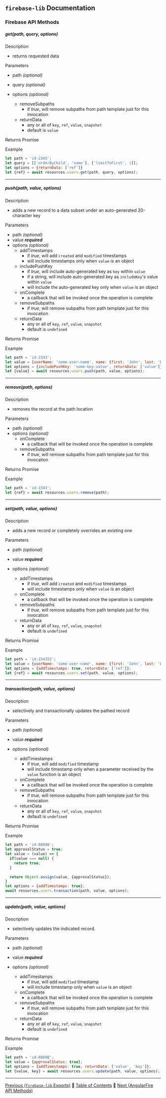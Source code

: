 ## `firebase-lib` Documentation

### Firebase API Methods

##### get(path, query, options)

Description

* returns requested data

Parameters
  
* path *(optional)*
* query *(optional)*
* options *(optional)*

  * removeSubpaths
    * if *true*, will remove subpaths from path template just for this invocation  
  * returnData
    * any or all of `key`, `ref`, `value`, `snapshot`
    * default is `value`


Returns  Promise

Example

```javascript
let path = 'id-2343';
let query = [['orderByChild', 'name'], ['limitToFirst', 1]];
let options = {returnData: ['ref']}
let {ref} = await resources.users.get(path, query, options);
```

---

##### push(path, value, options)

Description

* adds a new record to a data subset under an auto-generated 20-character key

Parameters

* path *(optional)*
* value ***required***
* options *(optional)*
  * addTimestamps
    * if *true*, will add `created` and `modified` timestamps
    * will include timestamps only when `value` is an object
  * includePushKey
    * if *true*, will include auto-generated key as `key` within `value`
    * if a string, will include auto-generated key as `includeKey`'s value within `value`
    * will include the auto-generated key only when `value` is an object
  * onComplete
    * a callback that will be invoked once the operation is complete
  * removeSubpaths
    * if *true*, will remove subpaths from path template just for this invocation
  * returnData
    * any or all of `key`, `ref`, `value`, `snapshot`
    * default is `undefined`

Returns  Promise

Example

```javascript
let path = 'id-2343';
let value = {userName: 'some-user-name', name: {first: 'John', last: 'Doe'}};
let options = {includePushKey: 'some-key-value', returnData: ['value']};
let {value} = await resources.users.push(path, value, options);
```
---

##### remove(path, options)

Description

* removes the record at the path location

Parameters
  
* path *(optional)*
* options *(optional)*
  * onComplete
    * a callback that will be invoked once the operation is complete
  * removeSubpaths
    * if *true*, will remove subpaths from path template just for this invocation

Returns  Promise
 
Example
 
```javascript
let path = 'id-2343';
let {ref} = await resources.users.remove(path);
```

---

##### set(path, value, options)

Description

* adds a new record or completely overrides an existing one

Parameters

* path *(optional)*
* value ***required***
* options *(optional)*
  
  * addTimestamps
    * if *true*, will add `created` and `modified` timestamps
    * will include timestamps only when `value` is an object
  * onComplete
    * a callback that will be invoked once the operation is complete
  * removeSubpaths
    * if *true*, will remove subpaths from path template just for this invocation
  * returnData
    * any or all of `key`, `ref`, `value`, `snapshot`
    * default is `undefined`

Returns  Promise

Example

```javascript
let path = 'id-234322';
let value = {userName: 'some-user-name', name: {first: 'John', last: 'Doe'}};
let options = {addTimestamps: true, returnData: ['ref']};
let {ref} = await resources.users.set(path, value, options);
```
---

##### transaction(path, value, options)

Description

* selectively and transactionally updates the pathed record

Parameters

* path *(optional)*
* value ***required***
* options *(optional)*
  
  * addTimestamps
    * if *true*, will add `modified` timestamp
    * will include timestamp only when a parameter received by the `value` 
      function is an object
  * onComplete
    * a callback that will be invoked once the operation is complete
  * removeSubpaths
    * if *true*, will remove subpaths from path template just for this invocation
  * returnData
    * any or all of `key`, `ref`, `value`, `snapshot`
    * default is `undefined`

Returns  Promise

Example

```javascript
let path = 'id-88888';
let approvalStatus = true;
let value = (value) => {
  if(value === null) {
    return true;
  }
  
  return Object.assign(value, {approvalStatus});
}
let options = {addTimestamps: true};
await resources.users.transaction(path, value, options);
```

---

##### update(path, value, options)

Description

* selectively updates the indicated record.

Parameters

* path *(optional)*
* value ***required***
* options *(optional)*
  
  * addTimestamps
    * if *true*, will add `modified` timestamp
    * will include timestamp only when `value` is an object
  * onComplete
    * a callback that will be invoked once the operation is complete
  * removeSubpaths
    * if *true*, will remove subpaths from path template just for this invocation
  * returnData
    * any or all of `key`, `ref`, `value`, `snapshot`
    * default is `undefined`

Returns  Promise

Example

```javascript
let path = 'id-88888';
let value = {approvalStatus: true};
let options = {addTimestamps: true, returnData: ['value', 'key']};
let {value, key} = await resources.users.update(path, value, options);
```

---

[Previous (`firebase-lib` Exports)](./01-firebase-lib-exports.md) :palm_tree:
[Table of Contents](../../README.md) :palm_tree:
[Next (AngularFire API Methods)](./03-angular-fire-database-api-methods.md)

